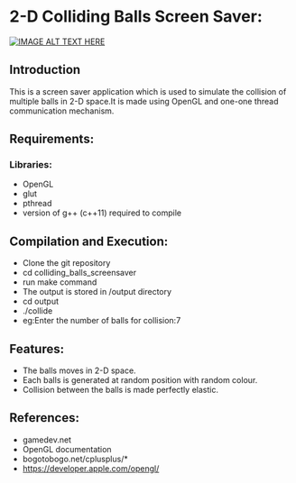 
# 2-D Colliding Balls Screen Saver:

[![IMAGE ALT TEXT HERE](https://img.youtube.com/vi/i4J20G04wbI/0.jpg)](https://www.youtube.com/watch?v=i4J20G04wbI)

## Introduction

This is a screen saver application which is used to simulate the collision of multiple balls in 2-D space.It is made using OpenGL and one-one thread communication mechanism.

## Requirements:

### Libraries:

 - OpenGL
 - glut 
 - pthread
 - version of g++ (c++11) required to compile

## Compilation and Execution:

- Clone the git repository
- cd colliding_balls_screensaver
- run make command
- The output is stored in /output directory
- cd output
- ./collide
- eg:Enter the number of balls for collision:7

## Features:

- The balls moves in 2-D space.
- Each balls is generated at random position with random colour.
- Collision between the balls is made perfectly elastic.

## References:

- gamedev.net
- OpenGL documentation
- bogotobogo.net/cplusplus/*
- https://developer.apple.com/opengl/

